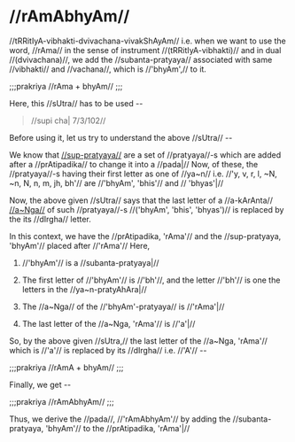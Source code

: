 # //rAmAbhyAm//

//tRRitIyA-vibhakti-dvivachana-vivakShAyAm// i.e. when we want to use
the word, //rAma// in the sense of instrument //(tRRitIyA-vibhakti)//
and in dual //(dvivachana)//, we add the //subanta-pratyaya// associated
with same //vibhakti// and //vachana//, which is //'bhyAm',// to it.

;;;prakriya
//rAma + bhyAm//
;;;

Here, this //sUtra// has to be used --

> //supi cha| 7/3/102//

Before using it, let us try to understand the above //sUtra// --

We know that
[//sup-pratyaya//](#/shadlinga-prakaranam/general/subanta-pratyayAH) are
a set of //pratyaya//-s which are added after a //prAtipadika// to
change it into a //pada|// Now, of these, the //pratyaya//-s having
their first letter as one of //ya~n// i.e. //'y, v, r, l, ~N, ~n,
N, n, m, jh, bh'// are //'bhyAm', 'bhis'// and // 'bhyas'|//

Now, the above given //sUtra// says that the last letter of a
//a-kArAnta// [//a~Nga//](#/shadlinga-prakaranam/general/angam) of such
//pratyaya//-s //('bhyAm', 'bhis', 'bhyas')// is replaced by the its
//dIrgha// letter.

In this context, we have the //prAtipadika, 'rAma'// and the
//sup-pratyaya, 'bhyAm'// placed after //'rAma'// Here,

1. //'bhyAm'// is a //subanta-pratyaya|//

2. The first letter of //'bhyAm'// is //'bh'//, and the letter //'bh'//
   is one the letters in the //ya~n-pratyAhAra|//

3. The //a~Nga// of the //'bhyAm'-pratyaya// is //'rAma'|//

4. The last letter of the //a~Nga, 'rAma'// is //'a'|//

So, by the above given //sUtra,// the last letter of the //a~Nga,
'rAma'// which is //'a'// is replaced by its //dIrgha// i.e. //'A'// --

;;;prakriya
//rAmA + bhyAm//
;;;

Finally, we get --

;;;prakriya
//rAmAbhyAm//
;;;

Thus, we derive the //pada//, //'rAmAbhyAm'// by adding the
//subanta-pratyaya, 'bhyAm'// to the //prAtipadika, 'rAma'|//
